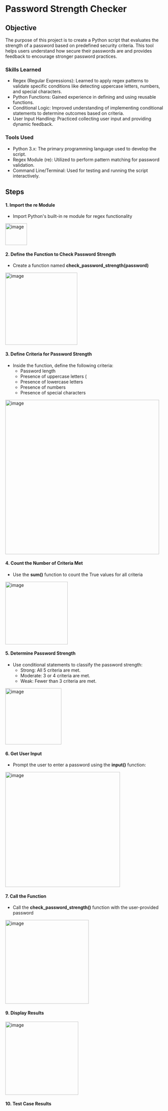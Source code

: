 # Password Strength Checker

## Objective
The purpose of this project is to create a Python script that evaluates the strength of a password based on predefined security criteria. This tool helps users understand how secure their passwords are and provides feedback to encourage stronger password practices.

### Skills Learned

- Regex (Regular Expressions): Learned to apply regex patterns to validate specific conditions like detecting uppercase letters, numbers, and special characters.
- Python Functions: Gained experience in defining and using reusable functions.
- Conditional Logic: Improved understanding of implementing conditional statements to determine outcomes based on criteria.
- User Input Handling: Practiced collecting user input and providing dynamic feedback.
  
### Tools Used

- Python 3.x: The primary programming language used to develop the script.
- Regex Module (re): Utilized to perform pattern matching for password validation.
- Command Line/Terminal: Used for testing and running the script interactively.

## Steps
#### 1. Import the re Module

- Import Python's built-in re module for regex functionality
<img width="68" alt="image" src="https://github.com/user-attachments/assets/1c0057c1-6a8c-43d4-a60e-d8520bcdef7f">

#### 2. Define the Function to Check Password Strength
- Create a function named **check_password_strength(password)**
<img width="226" alt="image" src="https://github.com/user-attachments/assets/a7d03c80-59fa-49e0-8a91-b9fb03ba561c">

#### 3. Define Criteria for Password Strength
- Inside the function, define the following criteria:
  - Password length 
  - Presence of uppercase letters (
  - Presence of lowercase letters 
  - Presence of numbers 
  - Presence of special characters
<img width="483" alt="image" src="https://github.com/user-attachments/assets/785615d6-f775-4627-b6cd-7f082ac5faaf">

#### 4. Count the Number of Criteria Met
- Use the **sum()** function to count the True values for all criteria
<img width="196" alt="image" src="https://github.com/user-attachments/assets/3224bea5-d585-4bad-9d3f-13fa91f9e35b">

#### 5. Determine Password Strength
- Use conditional statements to classify the password strength:
  - Strong: All 5 criteria are met.
  - Moderate: 3 or 4 criteria are met.
  - Weak: Fewer than 3 criteria are met.
<img width="176" alt="image" src="https://github.com/user-attachments/assets/22f12488-e78b-4d08-b806-0211c14d84dd">

#### 6. Get User Input
- Prompt the user to enter a password using the **input()** function:
<img width="360" alt="image" src="https://github.com/user-attachments/assets/86f0f21a-78ff-4622-9b8b-d9f105fdf8a3">

#### 7. Call the Function
- Call the **check_password_strength()** function with the user-provided password
<img width="262" alt="image" src="https://github.com/user-attachments/assets/948389f8-ed92-493c-a058-9b2258be566b">

#### 9. Display Results
<img width="229" alt="image" src="https://github.com/user-attachments/assets/03e3f191-3d04-4539-8599-48d686246515">

#### 10. Test Case Results




